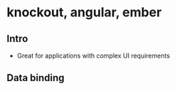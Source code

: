# knockout, angular, ember
## Intro
- Great for applications with complex UI requirements

## Data binding
